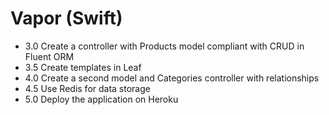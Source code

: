 # Vapor (Swift)

- 3.0 Create a controller with Products model compliant with CRUD in Fluent ORM
- 3.5 Create templates in Leaf
- 4.0 Create a second model and Categories controller with relationships
- 4.5 Use Redis for data storage
- 5.0 Deploy the application on Heroku